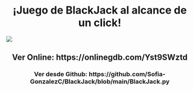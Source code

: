 <h1 align="center">¡Juego de BlackJack al alcance de un click!</h1>
<img src="https://github.com/Sofia-GonzalezC/BlackJack/assets/150254652/e263ed42-6336-46d0-b043-b001a336fc53" widht="50%">
<h2 align="center">Ver Online: https://onlinegdb.com/Yst9SWztd</h2>
<h3 align="center">Ver desde Github: https://github.com/Sofia-GonzalezC/BlackJack/blob/main/BlackJack.py </h3>
